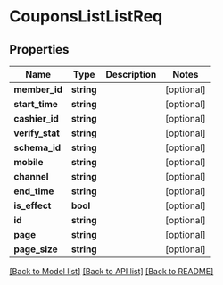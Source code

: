 # CouponsListListReq

## Properties
Name | Type | Description | Notes
------------ | ------------- | ------------- | -------------
**member_id** | **string** |  | [optional] 
**start_time** | **string** |  | [optional] 
**cashier_id** | **string** |  | [optional] 
**verify_stat** | **string** |  | [optional] 
**schema_id** | **string** |  | [optional] 
**mobile** | **string** |  | [optional] 
**channel** | **string** |  | [optional] 
**end_time** | **string** |  | [optional] 
**is_effect** | **bool** |  | [optional] 
**id** | **string** |  | [optional] 
**page** | **string** |  | [optional] 
**page_size** | **string** |  | [optional] 

[[Back to Model list]](../README.md#documentation-for-models) [[Back to API list]](../README.md#documentation-for-api-endpoints) [[Back to README]](../README.md)


